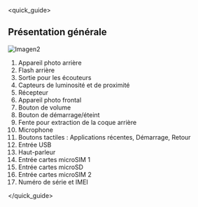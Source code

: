 <quick_guide>
## Présentation générale

![Imagen2](http://static.energysistem.com/images/manuals/42499/56de8f09a386b.jpg)

1.	Appareil photo arrière
2.	Flash arrière
3.	Sortie pour les écouteurs
4.	Capteurs de luminosité et de proximité
5.	Récepteur
6.	Appareil photo frontal
7.	Bouton de volume
8.	Bouton de démarrage/éteint
9.	Fente pour extraction de la coque arrière
10.	Microphone
11.	Boutons tactiles : Applications récentes, Démarrage, Retour
12.	Entrée USB
13.	Haut-parleur
14.	Entrée cartes microSIM 1
15.	Entrée cartes microSD
16.	Entrée cartes microSIM 2
17.	Numéro de série et IMEI



</quick_guide>
